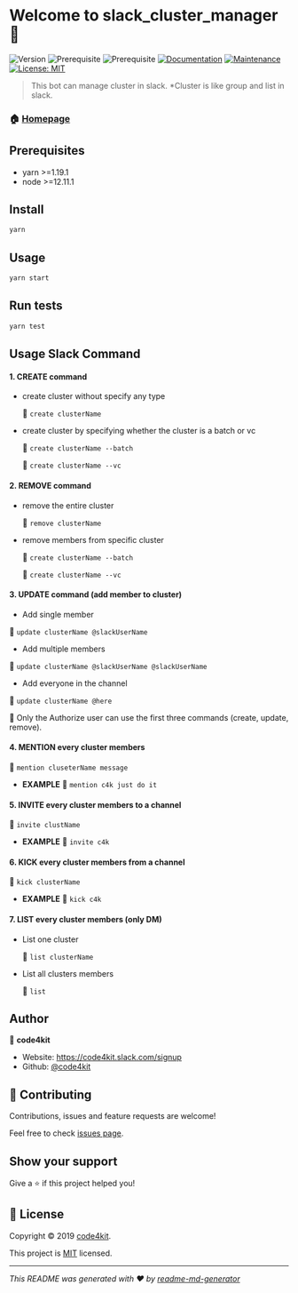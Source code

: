 # Welcome to slack_cluster_manager 👋

![Version](https://img.shields.io/badge/version-1.0.0-blue.svg?cacheSeconds=2592000)
![Prerequisite](https://img.shields.io/badge/yarn-%3E%3D1.19.1-blue.svg)
![Prerequisite](https://img.shields.io/badge/node-%3E%3D12.11.1-blue.svg)
[![Documentation](https://img.shields.io/badge/documentation-yes-brightgreen.svg)](https://github.com/code4kit/slack-cluster-manager#readme)
[![Maintenance](https://img.shields.io/badge/Maintained%3F-yes-green.svg)](https://github.com/code4kit/slack-cluster-manager/graphs/commit-activity)
[![License: MIT](https://img.shields.io/github/license/code4kit/slack_cluster_manager)](https://github.com/code4kit/slack-cluster-manager/blob/master/LICENSE)

> This bot can manage cluster in slack. \*Cluster is like group and list in slack.

### 🏠 [Homepage](https://github.com/code4kit/slack-cluster-manager#readme)

## Prerequisites

- yarn >=1.19.1
- node >=12.11.1

## Install

```sh
yarn
```

## Usage

```sh
yarn start
```

## Run tests

```sh
yarn test
```

## Usage Slack Command

#### 1. CREATE command

- create cluster without specify any type

  :fries: `create clusterName`

- create cluster by specifying whether the cluster is a batch or vc

  :fries: `create clusterName --batch`

  :fries: `create clusterName --vc`

#### 2. REMOVE command

- remove the entire cluster

  :fries: `remove clusterName`

- remove members from specific cluster

  :fries: `create clusterName --batch`

  :fries: `create clusterName --vc`

#### 3. UPDATE command (add member to cluster)

- Add single member

:fries: `update clusterName @slackUserName`

- Add multiple members

:fries: `update clusterName @slackUserName @slackUserName`

- Add everyone in the channel

:fries: `update clusterName @here`

:notebook: Only the Authorize user can use the first three commands (create, update, remove).

#### 4. MENTION every cluster members

:fries: `mention cluseterName message`

- **EXAMPLE**
  :fries: `mention c4k just do it`

#### 5. INVITE every cluster members to a channel

:fries: `invite clustName`

- **EXAMPLE**
  :fries: `invite c4k`

#### 6. KICK every cluster members from a channel

:fries: `kick clusterName`

- **EXAMPLE**
  :fries: `kick c4k`

#### 7. LIST every cluster members (only DM)

- List one cluster

  :fries: `list clusterName`

- List all clusters members

  :fries: `list`

## Author

👤 **code4kit**

- Website: https://code4kit.slack.com/signup
- Github: [@code4kit](https://github.com/code4kit)

## 🤝 Contributing

Contributions, issues and feature requests are welcome!

Feel free to check [issues page](https://github.com/code4kit/slack_cluster_management/issues).

## Show your support

Give a ⭐️ if this project helped you!

## 📝 License

Copyright © 2019 [code4kit](https://github.com/code4kit).

This project is [MIT](https://github.com/code4kit/slack-cluster-manager/blob/master/LICENSE) licensed.

---

_This README was generated with ❤️ by [readme-md-generator](https://github.com/kefranabg/readme-md-generator)_

